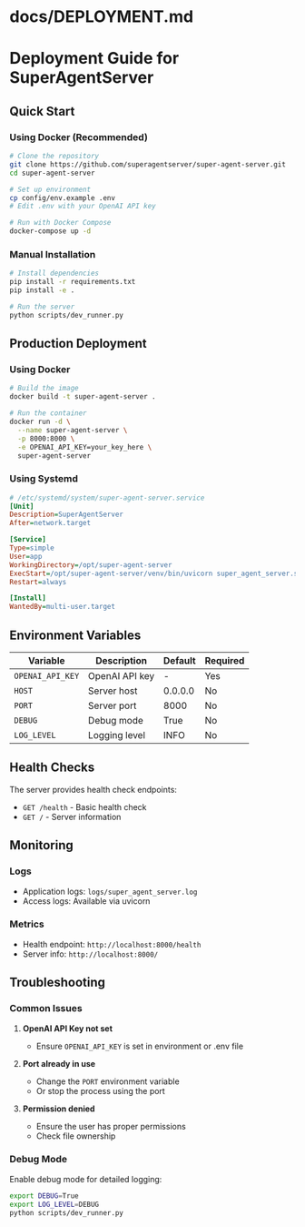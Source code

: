 # docs/DEPLOYMENT.md
# Deployment Guide for SuperAgentServer

## Quick Start

### Using Docker (Recommended)

```bash
# Clone the repository
git clone https://github.com/superagentserver/super-agent-server.git
cd super-agent-server

# Set up environment
cp config/env.example .env
# Edit .env with your OpenAI API key

# Run with Docker Compose
docker-compose up -d
```

### Manual Installation

```bash
# Install dependencies
pip install -r requirements.txt
pip install -e .

# Run the server
python scripts/dev_runner.py
```

## Production Deployment

### Using Docker

```bash
# Build the image
docker build -t super-agent-server .

# Run the container
docker run -d \
  --name super-agent-server \
  -p 8000:8000 \
  -e OPENAI_API_KEY=your_key_here \
  super-agent-server
```

### Using Systemd

```ini
# /etc/systemd/system/super-agent-server.service
[Unit]
Description=SuperAgentServer
After=network.target

[Service]
Type=simple
User=app
WorkingDirectory=/opt/super-agent-server
ExecStart=/opt/super-agent-server/venv/bin/uvicorn super_agent_server.server:app --host 0.0.0.0 --port 8000
Restart=always

[Install]
WantedBy=multi-user.target
```

## Environment Variables

| Variable | Description | Default | Required |
|----------|-------------|---------|----------|
| `OPENAI_API_KEY` | OpenAI API key | - | Yes |
| `HOST` | Server host | 0.0.0.0 | No |
| `PORT` | Server port | 8000 | No |
| `DEBUG` | Debug mode | True | No |
| `LOG_LEVEL` | Logging level | INFO | No |

## Health Checks

The server provides health check endpoints:

- `GET /health` - Basic health check
- `GET /` - Server information

## Monitoring

### Logs
- Application logs: `logs/super_agent_server.log`
- Access logs: Available via uvicorn

### Metrics
- Health endpoint: `http://localhost:8000/health`
- Server info: `http://localhost:8000/`

## Troubleshooting

### Common Issues

1. **OpenAI API Key not set**
   - Ensure `OPENAI_API_KEY` is set in environment or .env file

2. **Port already in use**
   - Change the `PORT` environment variable
   - Or stop the process using the port

3. **Permission denied**
   - Ensure the user has proper permissions
   - Check file ownership

### Debug Mode

Enable debug mode for detailed logging:

```bash
export DEBUG=True
export LOG_LEVEL=DEBUG
python scripts/dev_runner.py
```
